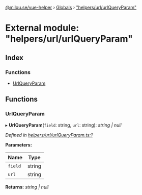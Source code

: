 [@milou.se/vue-helper](../README.md) › [Globals](../globals.md) › ["helpers/url/urlQueryParam"](_helpers_url_urlqueryparam_.md)

# External module: "helpers/url/urlQueryParam"

## Index

### Functions

* [UrlQueryParam](_helpers_url_urlqueryparam_.md#urlqueryparam)

## Functions

###  UrlQueryParam

▸ **UrlQueryParam**(`field`: string, `url`: string): *string | null*

*Defined in [helpers/url/urlQueryParam.ts:1](https://github.com/milou-se/milou-vue-helper/blob/ff1ebdd/src/helpers/url/urlQueryParam.ts#L1)*

**Parameters:**

Name | Type |
------ | ------ |
`field` | string |
`url` | string |

**Returns:** *string | null*
